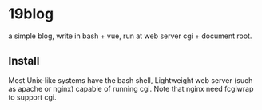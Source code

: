 # 19blog
a simple blog, write in bash + vue, run at web server cgi + document root.

## Install
Most Unix-like systems have the bash shell,
Lightweight web server (such as apache or nginx) capable of running cgi.
Note that nginx need fcgiwrap to support cgi.
